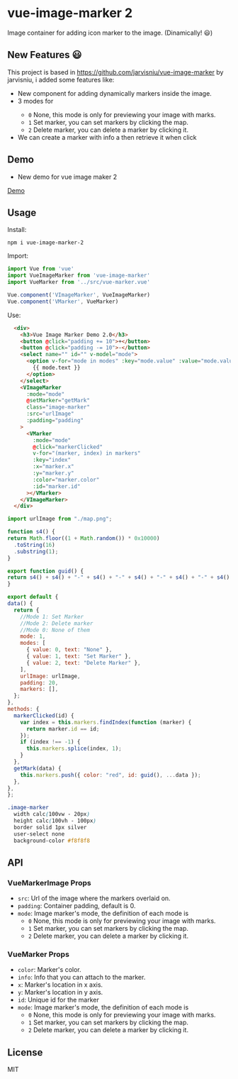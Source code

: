 # vue-image-marker 2

Image container for adding icon marker to the image. (Dinamically! 😃)

## New Features 😃

This project is based in https://github.com/jarvisniu/vue-image-marker by jarvisniu, i added some features like:
  * New component <VMarker> for adding dynamically markers inside the image.
  * 3 modes for <VImageMarke>
    - `0` None, this mode is only for previewing your image with marks.
    - `1` Set marker, you can set markers by clicking the map.
    - `2` Delete marker, you can delete a marker by clicking it.
  * We can create a marker with info a then retrieve it when click

## Demo
  
  * New demo for vue image maker 2
  
[Demo](https://unpkg.com/vue-image-marker-2/dist/index.html)

## Usage

Install:
```
npm i vue-image-marker-2
```

Import:
```js
import Vue from 'vue'
import VueImageMarker from 'vue-image-marker'
import VueMarker from '../src/vue-marker.vue'

Vue.component('VImageMarker', VueImageMarker)
Vue.component('VMarker', VueMarker)

```

Use:
```html
  <div>
    <h3>Vue Image Marker Demo 2.0</h3>
    <button @click="padding += 10">+</button>
    <button @click="padding -= 10">-</button>
    <select name="" id="" v-model="mode">
      <option v-for="mode in modes" :key="mode.value" :value="mode.value">
        {{ mode.text }}
      </option>
    </select>
    <VImageMarker
      :mode="mode"
      @setMarker="getMark"
      class="image-marker"
      :src="urlImage"
      :padding="padding"
    >
      <VMarker
        :mode="mode"
        @click="markerClicked"
        v-for="(marker, index) in markers"
        :key="index"
        :x="marker.x"
        :y="marker.y"
        :color="marker.color"
        :id="marker.id"
      ></VMarker>
    </VImageMarker>
  </div>
```
  
  
  ```js
  import urlImage from "./map.png";

function s4() {
  return Math.floor((1 + Math.random()) * 0x10000)
    .toString(16)
    .substring(1);
}

export function guid() {
  return s4() + s4() + "-" + s4() + "-" + s4() + "-" + s4() + "-" + s4() + s4() + s4();
}

export default {
  data() {
    return {
      //Mode 1: Set Marker
      //Mode 2: Delete marker
      //Mode 0: None of them
      mode: 1,
      modes: [
        { value: 0, text: "None" },
        { value: 1, text: "Set Marker" },
        { value: 2, text: "Delete Marker" },
      ],
      urlImage: urlImage,
      padding: 20,
      markers: [],
    };
  },
  methods: {
    markerClicked(id) {
      var index = this.markers.findIndex(function (marker) {
        return marker.id == id;
      });
      if (index !== -1) {
        this.markers.splice(index, 1);
      }
    },
    getMark(data) {
      this.markers.push({ color: "red", id: guid(), ...data });
    },
  },
};
  ```
  
  ```css
  .image-marker
    width calc(100vw - 20px)
    height calc(100vh - 100px)
    border solid 1px silver
    user-select none
    background-color #f8f8f8
  ```

## API
### VueMarkerImage Props

- `src`: Url of the image where the markers overlaid on.
- `padding`: Container padding, default is 0.
- `mode`: Image marker's mode, the definition of each mode is
    - `0` None, this mode is only for previewing your image with marks.
    - `1` Set marker, you can set markers by clicking the map.
    - `2` Delete marker, you can delete a marker by clicking it.
  
### VueMarker Props
  
- `color`: Marker's color.
- `info`: Info that you can attach to the marker.
- `x`: Marker's location in x axis.
- `y`: Marker's location in y axis.
- `id`: Unique id for the marker
- `mode`: Image marker's mode, the definition of each mode is
    - `0` None, this mode is only for previewing your image with marks.
    - `1` Set marker, you can set markers by clicking the map.
    - `2` Delete marker, you can delete a marker by clicking it.

## License

MIT
